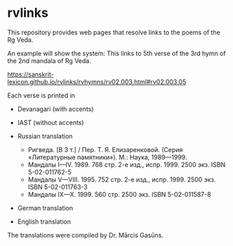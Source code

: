 # rvlinks

This repository provides web pages that resolve links to the poems of the
Rg Veda.  

An example will show the system:
This links to 5th verse of the 3rd hymn of the 2nd mandala of Rg Veda.

https://sanskrit-lexicon.github.io/rvlinks/rvhymns/rv02.003.html#rv02.003.05

Each verse is printed in 
* Devanagari (with accents)
* IAST (without accents)
* Russian translation
  * Ригведа. [В 3 т.] / Пер. Т. Я. Елизаренковой. (Серия «Литературные памятники»). М.: Наука, 1989—1999.
  * Мандалы I—IV. 1989. 768 стр. 2-е изд., испр. 1999. 2500 экз. ISBN 5-02-011762-5
  * Мандалы V—VIII. 1995. 752 стр. 2-е изд., испр. 1999. 2500 экз. ISBN 5-02-011763-3
  * Мандалы IX—X. 1999. 560 стр. 2500 экз. ISBN 5-02-011587-8

* German translation
* English translation

The translations were compiled by Dr. Mārcis Gasūns. 
